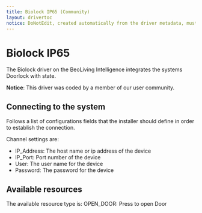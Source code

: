 ```yaml
---
title: Biolock IP65 (Community)
layout: drivertoc
notice: DoNotEdit, created automatically from the driver metadata, must be updated on the driver itself
---
```

# Biolock IP65

The Biolock driver on the BeoLiving Intelligence integrates the systems Doorlock with state.

**Notice**: This driver was coded by a member of our user community.

## Connecting to the system

Follows a list of configurations fields that the installer should define in order to establish the connection.

Channel settings are:

- IP_Address: The host name or ip address of the device
- IP_Port: Port number of the device
- User: The user name for the device
- Password: The password for the device


## Available resources

The available resource type is:
OPEN_DOOR: Press to open Door
